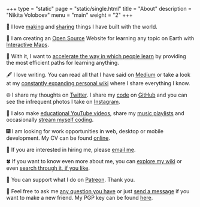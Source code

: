 +++
type = "static"
page = "static/single.html"
title = "About"
description = "Nikita Voloboev"
menu = "main"
weight = "2"
+++

👋 I love [making](https://nikitavoloboev.xyz/projects/) and [sharing](https://wiki.nikitavoloboev.xyz/sharing/sharing.html) things I have built with the world.

🔭 I am creating an [Open Source](https://github.com/learn-anything/learn-anything) Website for learning any topic on Earth with [Interactive Maps](https://learn-anything.xyz/).

🚀 With it, I want to [accelerate the way in which people learn](https://github.com/learn-anything/learn-anything/wiki/White-Paper) by providing the most efficient paths for learning anything.

🖋 I love writing. You can read all that I have said on [Medium](https://medium.com/@NikitaVoloboev) or take a look at my [constantly expanding personal wiki](https://wiki.nikitavoloboev.xyz) where I share everything I know.

🌐 I share my thoughts on [Twitter](https://twitter.com/nikitavoloboev). I share my [code](https://wiki.nikitavoloboev.xyz/sharing/my-github.html) on [GitHub](https://github.com/nikitavoloboev) and you can see the infrequent photos I take on [Instagram](https://www.instagram.com/nikitavoloboev).

🎥 I also make [educational YouTube videos](https://www.youtube.com/channel/UCEKqrUfr_FMKIO9XSJS4vDw), share my [music playlists](https://wiki.nikitavoloboev.xyz/music/music-playlists.html) and occasionally [stream myself coding](https://www.twitch.tv/niikivi).

🎆 I am looking for work opportunities in web, desktop or mobile development. My CV can be found [online](https://www.linkedin.com/in/nikitavoloboev).

📧 If you are interested in hiring me, please [email me](mailto:nikita.voloboev@icloud.com).

🍀 If you want to know even more about me, you can [explore my wiki](https://wiki.nikitavoloboev.xyz) or even [search through it, if you like](https://github.com/nikitavoloboev/alfred-my-mind).

💛 You can support what I do on [Patreon](http://patreon.com/nikitavoloboev). Thank you.

💬 Feel free to ask me [any question you have](https://github.com/nikitavoloboev/ama#ask-me-anything) or just [send a message](mailto:nikita.voloboev@icloud.com) if you want to make a new friend. My PGP key can be found [here](https://keybase.io/nikitavoloboev).
